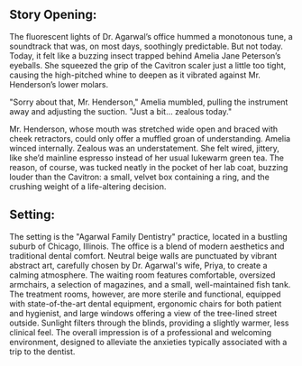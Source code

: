 ## Story Opening:

The fluorescent lights of Dr. Agarwal’s office hummed a monotonous tune, a soundtrack that was, on most days, soothingly predictable. But not today. Today, it felt like a buzzing insect trapped behind Amelia Jane Peterson’s eyeballs. She squeezed the grip of the Cavitron scaler just a little too tight, causing the high-pitched whine to deepen as it vibrated against Mr. Henderson’s lower molars.

"Sorry about that, Mr. Henderson," Amelia mumbled, pulling the instrument away and adjusting the suction. "Just a bit… zealous today."

Mr. Henderson, whose mouth was stretched wide open and braced with cheek retractors, could only offer a muffled groan of understanding. Amelia winced internally. Zealous was an understatement. She felt wired, jittery, like she’d mainline espresso instead of her usual lukewarm green tea. The reason, of course, was tucked neatly in the pocket of her lab coat, buzzing louder than the Cavitron: a small, velvet box containing a ring, and the crushing weight of a life-altering decision.

## Setting:

The setting is the "Agarwal Family Dentistry" practice, located in a bustling suburb of Chicago, Illinois. The office is a blend of modern aesthetics and traditional dental comfort. Neutral beige walls are punctuated by vibrant abstract art, carefully chosen by Dr. Agarwal's wife, Priya, to create a calming atmosphere. The waiting room features comfortable, oversized armchairs, a selection of magazines, and a small, well-maintained fish tank. The treatment rooms, however, are more sterile and functional, equipped with state-of-the-art dental equipment, ergonomic chairs for both patient and hygienist, and large windows offering a view of the tree-lined street outside. Sunlight filters through the blinds, providing a slightly warmer, less clinical feel. The overall impression is of a professional and welcoming environment, designed to alleviate the anxieties typically associated with a trip to the dentist.
